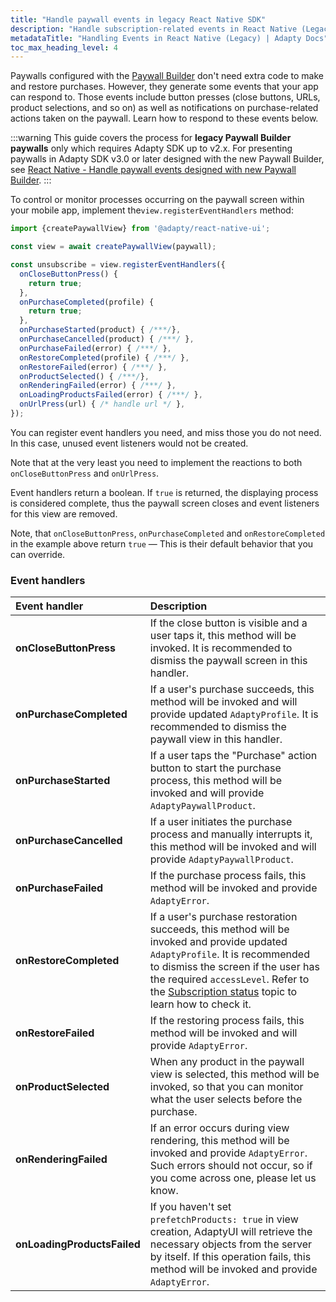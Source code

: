 ```yaml
---
title: "Handle paywall events in legacy React Native SDK"
description: "Handle subscription-related events in React Native (Legacy) with Adapty's event tracking system."
metadataTitle: "Handling Events in React Native (Legacy) | Adapty Docs"
toc_max_heading_level: 4
---
```


Paywalls configured with the [Paywall Builder](adapty-paywall-builder-legacy) don't need extra code to make and restore purchases. However, they generate some events that your app can respond to. Those events include button presses (close buttons, URLs, product selections, and so on) as well as notifications on purchase-related actions taken on the paywall. Learn how to respond to these events below.

:::warning
This guide covers the process for **legacy Paywall Builder paywalls** only which requires Adapty SDK up to v2.x. For presenting paywalls in Adapty SDK v3.0 or later designed with the new Paywall Builder, see [React Native - Handle paywall events designed with new Paywall Builder](react-native-handling-events-1).
:::

To control or monitor processes occurring on the paywall screen within your mobile app, implement the`view.registerEventHandlers` method:

```typescript showLineNumbers title="React Native (TSX)"
import {createPaywallView} from '@adapty/react-native-ui';

const view = await createPaywallView(paywall);

const unsubscribe = view.registerEventHandlers({
  onCloseButtonPress() {
    return true;
  },
  onPurchaseCompleted(profile) {
    return true;
  },
  onPurchaseStarted(product) { /***/},
  onPurchaseCancelled(product) { /***/ },
  onPurchaseFailed(error) { /***/ },
  onRestoreCompleted(profile) { /***/ },
  onRestoreFailed(error) { /***/ },
  onProductSelected() { /***/},
  onRenderingFailed(error) { /***/ },
  onLoadingProductsFailed(error) { /***/ },
  onUrlPress(url) { /* handle url */ },
});

```

You can register event handlers you need, and miss those you do not need. In this case, unused event listeners would not be created.

Note that at the very least you need to implement the reactions to both `onCloseButtonPress` and `onUrlPress`.

Event handlers return a boolean. If `true` is returned, the displaying process is considered complete, thus the paywall screen closes and event listeners for this view are removed. 

Note, that `onCloseButtonPress`, `onPurchaseCompleted` and `onRestoreCompleted` in the example above return `true` — This is their default behavior that you can override.

### Event handlers

| Event handler               | Description                                                                                                                                                                                                                                                                                                     |
| :-------------------------- |:----------------------------------------------------------------------------------------------------------------------------------------------------------------------------------------------------------------------------------------------------------------------------------------------------------------|
| **onCloseButtonPress**      | If the close button is visible and a user taps it, this method will be invoked. It is recommended to dismiss the paywall screen in this handler.                                                                                                                                                                |
| **onPurchaseCompleted**     | If a user's purchase succeeds, this method will be invoked and will provide updated `AdaptyProfile`. It is recommended to dismiss the paywall view in this handler.                                                                                                                                             |
| **onPurchaseStarted**       | If a user taps the "Purchase" action button to start the purchase process, this method will be invoked and will provide `AdaptyPaywallProduct`.                                                                                                                                                                 |
| **onPurchaseCancelled**     | If a user initiates the purchase process and manually interrupts it, this method will be invoked and will provide `AdaptyPaywallProduct`.                                                                                                                                                                       |
| **onPurchaseFailed**        | If the purchase process fails, this method will be invoked and provide `AdaptyError`.                                                                                                                                                                                                                           |
| **onRestoreCompleted**      | If a user's purchase restoration succeeds, this method will be invoked and provide updated `AdaptyProfile`. It is recommended to dismiss the screen if the user has  the required `accessLevel`. Refer to the [Subscription status](react-native-listen-subscription-changes)   topic to learn how to check it. |
| **onRestoreFailed**         | If the restoring process fails, this method will be invoked and will provide `AdaptyError`.                                                                                                                                                                                                                     |
| **onProductSelected**       | When any product in the paywall view is selected, this method will be invoked, so that you can monitor what the user selects before the purchase.                                                                                                                                                               |
| **onRenderingFailed**       | If an error occurs during view rendering, this method will be invoked and provide `AdaptyError`. Such errors should not occur, so if you come across one, please let us know.                                                                                                                                   |
| **onLoadingProductsFailed** | If you  haven't set `prefetchProducts: true` in view creation, AdaptyUI will retrieve the necessary objects from the server by itself. If this operation fails, this method will be invoked and provide `AdaptyError`.                                                                                          |